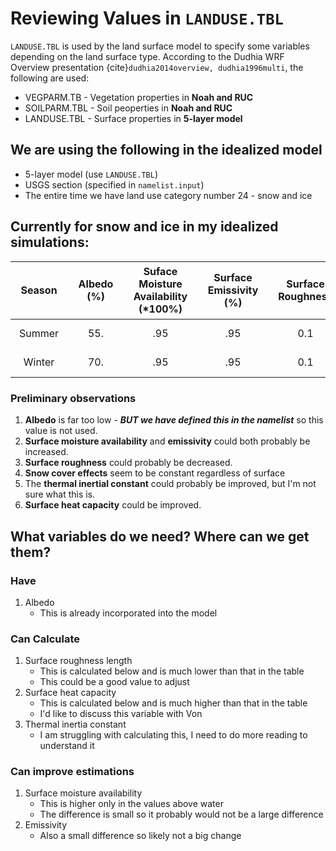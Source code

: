 # Reviewing Values in `LANDUSE.TBL`

`LANDUSE.TBL` is used by the land surface model to specify some variables depending on the land surface type. According to the Dudhia WRF Overview presentation {cite}`dudhia2014overview, dudhia1996multi`, the following are used:
- VEGPARM.TB - Vegetation properties in **Noah and RUC**
- SOILPARM.TBL - Soil peoperties in **Noah and RUC**
- LANDUSE.TBL - Surface properties in **5-layer model**

## We are using the following in the idealized model
- 5-layer model (use `LANDUSE.TBL`)
- USGS section (specified in `namelist.input`)
- The entire time we have land use category number 24 - snow and ice

## Currently for snow and ice in my idealized simulations:

| <div style="width:75px">Season</div> | <div style="width:75px">Albedo<br>$(\%)$</div> | <div style="width:100px">Suface Moisture Availability<br>$(*100\%)$</div> | <div style="width:100px">Surface Emissivity<br>$(\%)$</div> | <div style="width:100px">Surface Roughness</div> | <div style="width:100px">Thermal Inertia Constant</div> | <div style="width:100px">Snow Cover Effect</div> | <div style="width:100px">Surface Heat Capacity<br>$(J / (m^{3} K))$</div> | <div style="width:75px">Label</div></center>       |
| :-------: | :-------: | :-------: | :-------: | :-------: | :-------: | :-------: | :-------: | :-------: |
| Summer | 55.    | .95  | .95  | 0.1  | 5.     | 0.   | 9.0e25 | Snow or Ice |
| Winter | 70.    | .95  | .95  | 0.1  | 5.     | 0.   | 9.0e25 | Snow or Ice |

### Preliminary observations
1. **Albedo** is far too low - ***BUT we have defined this in the namelist*** so this value is not used.
2. **Surface moisture availability** and **emissivity** could both probably be increased.
3. **Surface roughness** could probably be decreased.
4. **Snow cover effects** seem to be constant regardless of surface
5. The **thermal inertial constant** could probably be improved, but I'm not sure what this is.
6. **Surface heat capacity** could be improved.

## What variables do we need? Where can we get them?
### Have
1. Albedo
    - This is already incorporated into the model

### Can Calculate
1. Surface roughness length
    - This is calculated below and is much lower than that in the table
    - This could be a good value to adjust
2. Surface heat capacity
    - This is calculated below and is much higher than that in the table
    - I'd like to discuss this variable with Von
3. Thermal inertia constant
    - I am struggling with calculating this, I need to do more reading to understand it

### Can improve estimations
1. Surface moisture availability
    - This is higher only in the values above water
    - The difference is small so it probably would not be a large difference
2. Emissivity
    - Also a small difference so likely not a big change
